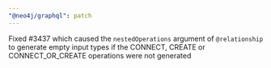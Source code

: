 ```yaml
---
"@neo4j/graphql": patch
---
```


Fixed #3437 which caused the `nestedOperations` argument of `@relationship` to generate empty input types if the CONNECT, CREATE or CONNECT_OR_CREATE operations were not generated

